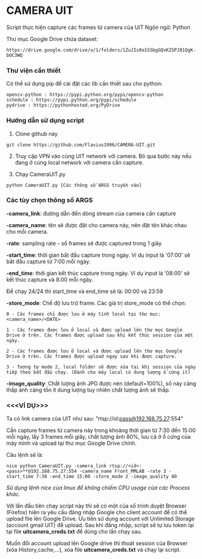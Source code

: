 # CAMERA UIT
Script thực hiện capture các frames từ camera của UIT
Ngôn ngữ: Python

Thư mục Google Drive chứa dataset:
```Shell
https://drive.google.com/drive/u/1/folders/1ZuJIs8o1SSbgGQvKZSPJ01QgK-bOC3WQ
```


### Thư viện cần thiết

Có thể sử dụng pip để cài đặt các lib cần thiết sau cho python:
```Shell
opencv-python : https://pypi.python.org/pypi/opencv-python
schedule : https://pypi.python.org/pypi/schedule
pydrive : https://pythonhosted.org/PyDrive
```

### Hướng dẫn sử dụng script

1. Clone github này
```Shell
git clone https://github.com/Flavius1996/CAMERA-UIT.git
```

2. Truy cập VPN vào cùng UIT network với camera. Bỏ qua bước này nếu đang ở cùng local network với camera cần capture.

3. Chạy CameraUIT.py
```Shell
python CameraUIT.py [Các thông số ARGS truyền vào]
```

### Các tùy chọn thông số ARGS
**-camera_link**: đường dẫn đến dòng stream của camera cần capture

**-camera_name**: tên sẽ được đặt cho camera này, nên đặt tên khác nhau cho mỗi camera.

**-rate**: sampling rate - số frames sẽ được captured trong 1 giây

**-start_time**: thời gian bắt đầu capture trong ngày. Ví dụ input là '07:00' sẽ bắt đầu capture từ 7:00 mỗi ngày.

**-end_time**: thời gian kết thúc capture trong ngày. Ví dụ input là '08:00' sẽ kết thúc capture và 8:00 mỗi ngày.

Để chạy 24/24 thì start_time và end_time sẽ là: 00:00 và 23:59

**-store_mode**: Chế độ lưu trữ frame. Các giá trị store_mode có thể chọn:

    0 - Các frames chỉ được lưu ở máy tính local tại thư mục: <camera_name>/<DATE>
    
    1 - Các frames được lưu ở local và được upload lên thư mục Google Drive ở trên. Các frames được upload sau khi kết thúc session của một ngày.
    
    2 - Các frames được lưu ở local và được upload lên thư mục Google Drive ở trên. Các frames được upload ngay sau khi được capture.
    
    3 - Tương tự mode 2, local folder sẽ được xóa tại khi session của ngày tiếp theo bắt đầu chạy. (Dành cho máy local có dung lượng ổ cứng ít)


**-image_quality**: Chất lượng ảnh JPG được nén (default=100%), số này càng thấp ảnh càng tốn ít dung lượng tuy nhiên chất lượng ảnh sẽ thấp.

### <<<VÍ DỤ>>>
Ta có link camera của UIT như sau: "rtsp://id:pass@192.168.75.27:554"
  
Cần capture frames từ camera này trong khoảng thời gian từ 7:30 đến 15:00 mỗi ngày, lấy 3 frames mỗi giây, chất lượng ảnh 80%,  lưu cả ở ổ cứng của máy mình và upload tại thư mục Google Drive chính.

Câu lệnh sẽ là:
  
```Shell
nice python CameraUIT.py -camera_link rtsp://<id>:<pass>**@192.168.75.27:554 -camera_name Front_MMLAB -rate 3 -start_time 7:30 -end_time 15:00 -store_mode 2 -image_quality 80
```

*Sử dụng lệnh nice của linux để không chiếm CPU usage của các Process khác.*

Với lần đầu tiên chạy script này thì sẽ có một của sổ trình duyệt Browser (Firefox) hiện ra yêu cầu đăng nhập Google cho client account để có thể upload file lên Google Drive. Ưu tiên sử dụng account với Unlimited Storage (account gmail UIT) để upload. Sau khi đăng nhập, script sẽ tự lưu token lại tại file **uitcamera_creds.txt** để dùng cho lần chạy sau.

Muốn đổi account upload lên Google drive thì thoát session của Browser (xóa History,cache,...), xóa file **uitcamera_creds.txt** và chạy lại script.

